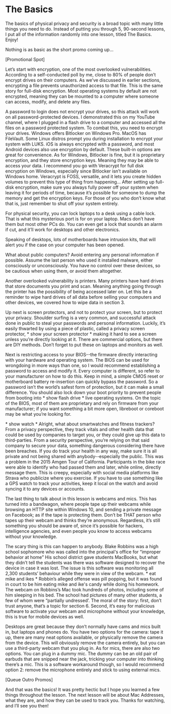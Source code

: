 # The Basics

The basics of physical privacy and security is a broad topic with many little
things you need to do. Instead of putting you through 5, 90-second lessons, I put
all of the information randomly into one lesson, titled The Basics. Enjoy!

Nothing is as basic as the short promo coming up…

[Promotional Spot]

Let’s start with encryption, one of the most overlooked vulnerabilities. According
to a self-conducted poll by me, close to 80% of people don’t encrypt drives on
their computers. As we’ve discussed in earlier sections, encrypting a file prevents
unauthorized access to that file. This is the same story for full-disk encryption.
Most operating systems by default are not encrypted, meaning they can be
mounted to a computer where someone can access, modify, and delete any files.

A password to login does not encrypt your drives, so this attack will work on all
password-protected devices. I demonstrated this on my YouTube channel, where
I plugged in a flash drive to a computer and accessed all the files on a password
protected system. To combat this, you need to encrypt your drives. Windows
offers Bitlocker on Windows Pro. MacOS has FileVault. Some Linux distros prompt
you during installation to encrypt your system with LUKS. iOS is always encrypted
with a password, and most Android devices also use encryption by default.
These built-in options are great for convenience. As for Windows, Bitlocker is fine,
but it is proprietary encryption, and they store encryption keys. Meaning they
may be able to access your data. I recommend you go with Veracrypt for full disk
encryption on Windows, especially since Bitlocker isn’t available on Windows
home. Veracrypt is FOSS, versatile, and it lets you create hidden volumes to
prevent this type of thing from happening… After setting up full-disk encryption,
make sure you always fully power off your system when leaving it for periods of
time, because it’s possible for someone to dump the memory and get the
encryption keys. For those of you who don’t know what that is, just remember to
shut off your system entirely.

For physical security, you can lock laptops to a desk using a cable lock. That is
what this mysterious port is for on your laptop. Macs don’t have them but most
other PCs do. You can even get a lock that sounds an alarm if cut, and it’ll work
for desktops and other electronics.

Speaking of desktops, lots of motherboards have intrusion kits, that will alert you
if the case on your computer has been opened.

What about public computers? Avoid entering any personal information if
possible. Assume the last person who used it installed malware, either
consciously or unconsciously. You have no control over these devices, so be
cautious when using them, or avoid them altogether.

Another overlooked vulnerability is printers. Many printers have hard drives that
store documents you print and scan. Meaning anything going through the
printer has the possibility of being accessed later on. Let this be a reminder to
wipe hard drives of all data before selling your computers and other devices, we
covered how to wipe data in section 3.

Up next is screen protectors, and not to protect your screen, but to protect your
privacy. Shoulder surfing is a very common, and successful attack done in public
to steal your passwords and personal information. Luckily, it’s easily thwarted by
using a piece of plastic, called a privacy screen protector, \* show your screen
protector \* making it hard to see a screen unless you’re directly looking at it.
There are commercial options, but there are DIY methods. Don’t forget to put
these on laptops and monitors as well.

Next is restricting access to your BIOS--the firmware directly interacting with your
hardware and operating system. The BIOS can be used for wrongdoing in more
ways than one, so I would recommend establishing a password to access and
modify it. Every computer is different, so refer to your manufacturer on how to do
this. Keep in mind, a simple CMOS reset or motherboard battery re-insertion can
quickly bypass the password. So a password isn’t the world’s safest form of
protection, but it can make a small difference. You should also lock down your
boot priority to prevent people from booting into \* show flash drive \* live
operating systems. On the topic of the BIOS, most of them are proprietary and
rely on firmware from your manufacturer; if you want something a bit more open,
libreboot or coreboot may be what you’re looking for.

\* show watch \* Alright, what about smartwatches and fitness trackers? From a
privacy perspective, they track vitals and other health data that could be used by
companies to target you, or they could give up this data to third-parties. From a
security perspective, you’re relying on that said company to secure your data,
something dangerous considering there have been breaches. If you do track
your health in any way, make sure it is all private and not being shared with
anybody--especially the public. This was a problem in the 2015 Amgen Tour of
California. Participants in the bike race were able to identify who had passed
them and later, while online, directly message them. This is creepy, especially with
social media platforms like Strava who publicize where you exercise. If you have
to use something like a GPS watch to track your activities, keep it local on the
watch and avoid syncing it to any devices or accounts.

The last thing to talk about in this lesson is webcams and mics. This has turned
into a bandwagon, where people tape up their webcams while browsing an HTTP
site within Windows 10, and sending a private message on Facebook; as if the
tape is protecting them. Don’t be THAT person who tapes up their webcam and
thinks they’re anonymous. Regardless, it’s still something you should be aware of,
since it’s possible for hackers, intelligence agencies, and even people you know to
access webcams without your knowledge.

The scary thing is this can happen to anybody. Blake Robbins was a high school
sophomore who was called into the principal's office for “improper behavior at
home” His school district gave students MacBooks, but what they didn’t tell the
students was there was software designed to recover the device in case it was
lost. The issue is this software was monitoring all 2,300 students’ behaviour while
they were in view of the webcam. \* eat mike and ikes \* Robbin’s alleged offense
was pill popping, but it was found in court to be him eating mike and ike's candy
while doing his homework. The webcam on Robbins’s Mac took hundreds of
photos, including some of him sleeping in his bed. The school had pictures of
many other students, a few of whom were “partially undressed’. The moral of the
story: first, don’t trust anyone, that’s a topic for section 6. Second, it’s easy for
malicious software to activate your webcam and microphone without your
knowledge, this is true for mobile devices as well.

Desktops are great because they don’t normally have cams and mics built in, but
laptops and phones do. You have two options for the camera: tape it up, there
are many neat options available, or physically remove the camera from the
device. This will obviously remove the camera entirely, but you can use a
third-party webcam that you plug in. As for mics, there are also two options. You
can plug in a dummy mic. The dummy can be an old pair of earbuds that are
snipped near the jack, tricking your computer into thinking there’s a mic. This is a
software workaround though, so I would recommend option 2: remove the
microphone entirely and stick to using external mics.

[Queue Outro Promos]

And that was the basics! It was pretty hectic but I hope you learned a few things
throughout the lesson. The next lesson will be about Mac Addresses, what they
are, and how they can be used to track you. Thanks for watching, and I’ll see you
then!